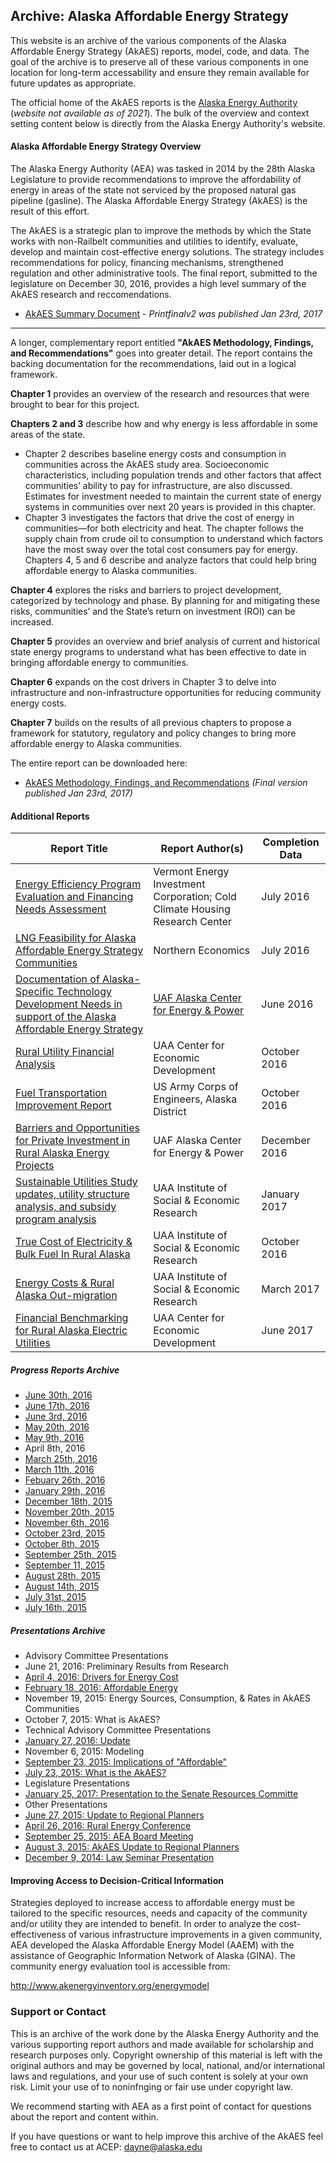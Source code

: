 ## Archive: Alaska Affordable Energy Strategy

This website is an archive of the various components of the Alaska Affordable Energy Strategy (AkAES) reports, model, code, and data. The goal of the archive is to preserve all of these various components in one location for long-term accessability and ensure they remain available for future updates as appropriate. 

The official home of the AkAES reports is the [Alaska Energy Authority](http://www.akenergyauthority.org/Policy-Planning/AlaskaAffordableEnergyStrategy) (_website not available as of 2021_).  The bulk of the overview and context setting content below is directly from the Alaska Energy Authority's website.


#### Alaska Affordable Energy Strategy Overview

The Alaska Energy Authority (AEA) was tasked in 2014 by the 28th Alaska Legislature to provide recommendations to improve the affordability of energy in areas of the state not serviced by the proposed natural gas pipeline (gasline). The Alaska Affordable Energy Strategy (AkAES) is the result of this effort.

The AkAES is a strategic plan to improve the methods by which the State works with non-Railbelt communities and utilities to identify, evaluate, develop and maintain cost-effective energy solutions. The strategy includes recommendations for policy, financing mechanisms, strengthened regulation and other administrative tools. The final report, submitted to the legislature on December 30, 2016, provides a high level summary of the AkAES research and reccomendations.

* [AkAES Summary Document](AkAESES12317printfinalv2.pdf) - _Printfinalv2 was published Jan 23rd, 2017_

----

A longer, complementary report entitled **"AkAES Methodology, Findings, and Recommendations"** goes into greater detail. The report contains the backing documentation for the recommendations, laid out in a logical framework.

**Chapter 1** provides an overview of the research and resources that were brought to bear for this project.

**Chapters 2 and 3** describe how and why energy is less affordable in some areas of the state.
* Chapter 2 describes baseline energy costs and consumption in communities across the AkAES study area. Socioeconomic characteristics, including population trends and other factors that affect communities’ ability to pay for infrastructure, are also discussed. Estimates for investment needed to maintain the current state of energy systems in communities over next 20 years is provided in this chapter.
* Chapter 3 investigates the factors that drive the cost of energy in communities—for both electricity and heat. The chapter follows the supply chain from crude oil to consumption to understand which factors have the most sway over the total cost consumers pay for energy.
Chapters 4, 5 and 6 describe and analyze factors that could help bring affordable energy to Alaska communities.

**Chapter 4** explores the risks and barriers to project development, categorized by technology and phase. By planning for and mitigating these risks, communities’ and the State’s return on investment (ROI) can be increased.

**Chapter 5** provides an overview and brief analysis of current and historical state energy programs to understand what has been effective to date in bringing affordable energy to communities.

**Chapter 6** expands on the cost drivers in Chapter 3 to delve into infrastructure and non-infrastructure opportunities for reducing community energy costs.

**Chapter 7** builds on the results of all previous chapters to propose a framework for statutory, regulatory and policy changes to bring more affordable energy to Alaska communities.

The entire report can be downloaded here:

* [AkAES Methodology, Findings, and Recommendations](AkAESMFR22217.pdf) _(Final version published Jan 23rd, 2017)_


#### Additional Reports

| Report Title  | Report Author(s)  | Completion Data   |
| ---           | ---               | ---               |
| [Energy Efficiency Program Evaluation and Financing Needs Assessment](reports/AKAESEEFinancingAssessment.pdf)| Vermont Energy Investment Corporation; Cold Climate Housing Research Center |  July 2016 | 
| [LNG Feasibility for Alaska Affordable Energy Strategy Communities](LNGFeasibilityStudy2016.pdf) | Northern Economics | July 2016 |
| [Documentation of Alaska-Specific Technology Development Needs in support of the Alaska Affordable Energy Strategy](reports/TechnologyDevelopmentNeeds.pdf)| [UAF Alaska Center for Energy & Power](http://acep.uaf.edu/) | June 2016 | 
| [Rural Utility Financial Analysis](reports/Utilityfinancialanalysisandbenchmarkingstudy.pdf) | UAA Center for Economic Development | October 2016 |
| [Fuel Transportation Improvement Report](reports/AEAfueltransportationreport101416.pdf) | US Army Corps of Engineers, Alaska District | October  2016 |
| [Barriers and Opportunities for Private Investment in Rural Alaska Energy Projects](reports/BarriersReportFinal.pdf) | UAF Alaska Center for Energy & Power | December 2016 |
| [Sustainable Utilities Study updates, utility structure analysis, and subsidy program analysis](reports/RuralAlaskaEnergyServicesAlternatives-final) | UAA Institute of Social & Economic Research | January 2017 |
| [True Cost of Electricity & Bulk Fuel In Rural Alaska](reports/AKAESTrueCostElectricityFuel102616) | UAA Institute of Social & Economic Research | October 2016 |
| [Energy Costs & Rural Alaska Out-migration](reports/2017_03-EnergyCostsAndRuralOut-Migration.pdf) | UAA Institute of Social & Economic Research | March 2017 |
| [Financial Benchmarking for Rural Alaska Electric Utilities](reports/UtilityBenchmarkingReport.pdf) | UAA Center for Economic Development | June 2017 |

##### Progress Reports Archive
* [June 30th, 2016](progress/AkAESEEPartnership063016.pdf) 
* [June 17th, 2016](progress/AkAES61716.pdf)
* [June 3rd, 2016](progress/AkAES6316.pdf)
* [May 20th, 2016](progress/AkAES52016.pdf)
* [May 9th, 2016](progress/Update5916.pdf)
* April 8th, 2016
* [March 25th, 2016](progress/AkAES32516.pdf)
* [March 11th, 2016](progress/AkAES31116.pdf)
* [Febuary 26th, 2016](progress/AkAES22616.pdf)
* [January 29th, 2016](progress/AkAES12916.pdf)
* [December 18th, 2015](progress/AkAES121815.pdf)
* [November 20th, 2015](progress/AkAES112015.pdf)
* [November 6th, 2016](progress/AkAES11615.pdf)
* [October 23rd, 2015](progress/AkAES102315.pdf)
* [October 8th, 2015](progress/AkAES100815.pdf)
* [September 25th, 2015](progress/AkAES92515.pdf)
* [September 11, 2015](progress/AkAES91115.pdf)
* [August 28th, 2015](progress/AkAES082815.pdf)
* [August 14th, 2015](progress/AkAES81415.pdf)
* [July 31st, 2015](progress/AkAES73115.pdf)
* [July 16th, 2015](progress/AkAES71615.pdf)

##### Presentations Archive

* Advisory Committee Presentations
 * June 21, 2016: Preliminary Results from Research
 * [April 4, 2016: Drivers for Energy Cost](presentations/AdvisGrp4CostDrivers.pdf)
 * [February 18, 2016: Affordable Energy]()
 * November 19, 2015: Energy Sources, Consumption, & Rates in AkAES Communities
 * October 7, 2015:  What is AkAES?
* Technical Advisory Committee Presentations
 * [January 27, 2016: Update](presentations/TechAdvUpdate012716.pdf)
 * November 6, 2015: Modeling
 * [September 23, 2015: Implications of "Affordable"](presentations/TechAdvUpdate092315.pdf) 
 * [July 23, 2015: What is the AkAES?](presentations/TechAdvUpdate072315.pdf)
* Legislature Presentations
 * [January 25, 2017: Presentation to the Senate Resources Committe](presentations/AkAESforSenateandHouseResource-1-25-17.pdf)
* Other Presentations
 * [June 27, 2015: Update to Regional Planners](presentations/AkAESRegionalPlannersUpdate62716.pdf)
 * [April 26, 2016: Rural Energy Conference](presentations/AKaesREC42616.pdf)
 * [September 25, 2015: AEA Board Meeting](presentations/UpdatetoAEABoard092415.pdf)
 * [August 3, 2015: AkAES Update to Regional Planners](presentations/UpdatetoRegionalPlanners080315.pdf)
 * [December 9, 2014: Law Seminar Presentation](presentations/LawSeminarPres120914.pdf)

#### Improving Access to Decision-Critical Information

Strategies deployed to increase access to affordable energy must be tailored to the specific resources, needs and capacity of the community and/or utility they are intended to benefit. In order to analyze the cost-effectiveness of various infrastructure improvements in a given community, AEA developed the Alaska Affordable Energy Model (AAEM) with the assistance of Geographic Information Network of Alaska (GINA). The community energy evaluation tool is accessible from:

http://www.akenergyinventory.org/energymodel


### Support or Contact

This is an archive of the work done by the Alaska Energy Authority and the various supporting report authors and made available for scholarship and research purposes only. Copyright  ownership of this material is left with the original authors and may be governed by local, national, and/or international laws and regulations, and your use of such content is solely at your own risk. Limit your use of to noninfnging or fair use under copyright law.

We recommend starting with AEA as a first point of contact for questions about the report and content within. 

If you have questions or want to help improve this archive of the AkAES feel free to contact us at ACEP: dayne@alaska.edu 
